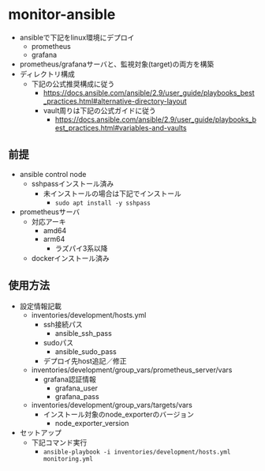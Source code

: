 # monitor-ansible

- ansibleで下記をlinux環境にデプロイ
  - prometheus
  - grafana
- prometheus/grafanaサーバと、監視対象(target)の両方を構築
- ディレクトリ構成
  - 下記の公式推奨構成に従う
    - https://docs.ansible.com/ansible/2.9/user_guide/playbooks_best_practices.html#alternative-directory-layout
    - vault周りは下記の公式ガイドに従う
      - https://docs.ansible.com/ansible/2.9/user_guide/playbooks_best_practices.html#variables-and-vaults

## 前提

- ansible control node
  - sshpassインストール済み
    - 未インストールの場合は下記でインストール
      - `sudo apt install -y sshpass`
- prometheusサーバ
  - 対応アーキ
    - amd64
    - arm64
      - ラズパイ3系以降
  - dockerインストール済み

## 使用方法

- 設定情報記載
  - inventories/development/hosts.yml
    - ssh接続パス
      - ansible_ssh_pass
    - sudoパス
      - ansible_sudo_pass
    - デプロイ先host追記／修正
  - inventories/development/group_vars/prometheus_server/vars
    - grafana認証情報
      - grafana_user
      - grafana_pass
  - inventories/development/group_vars/targets/vars
    - インストール対象のnode_exporterのバージョン
      - node_exporter_version
- セットアップ
  - 下記コマンド実行
    - `ansible-playbook -i inventories/development/hosts.yml monitoring.yml`
